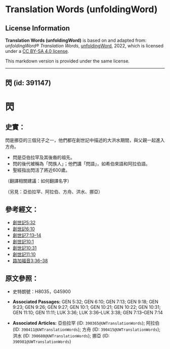 # Translation Words (unfoldingWord)

## License Information

**Translation Words (unfoldingWord)** is based on and adapted from: _unfoldingWord® Translation Words_, [unfoldingWord](https://unfoldingword.org/utw), 2022, which is licensed under a [CC BY-SA 4.0 license](https://creativecommons.org/licenses/by-sa/4.0/legalcode.en).

This markdown version is provided under the same license.



--------------------------------

## 閃 (id: 391147)

閃
=

史實：
---

閃是挪亞的三個兒子之一，他們都在創世記中描述的大洪水期間，與父親一起進入方舟。

* 閃是亞伯拉罕及其後裔的祖先。
* 閃的後代被稱為「閃族人」；他們講「閃語」，如希伯來語和阿拉伯語。
* 聖經指出閃活了將近600歲。

（翻譯相關建議：如何翻譯名字）

（另見：亞伯拉罕、阿拉伯、方舟、洪水、挪亞）

參考經文：
-----

* [創世記5:32](https://ref.ly/Gen5:32)
* [創世記6:10](https://ref.ly/Gen6:10)
* [創世記7:13–14](https://ref.ly/Gen7:13-Gen7:14)
* [創世記10:1](https://ref.ly/Gen10:1)
* [創世記10:31](https://ref.ly/Gen10:31)
* [創世記11:10](https://ref.ly/Gen11:10)
* [路加福音3:36–38](https://ref.ly/Luke3:36-Luke3:38)

原文參照：
-----

* 史特朗號：H8035，G45900

* **Associated Passages:** GEN 5:32; GEN 6:10; GEN 7:13; GEN 9:18; GEN 9:23; GEN 9:26; GEN 9:27; GEN 10:1; GEN 10:21; GEN 10:22; GEN 10:31; GEN 11:10; GEN 11:11; LUK 3:36; LUK 3:36–LUK 3:38; GEN 7:13–GEN 7:14
* **Associated Articles:** 亞伯拉罕 (ID: `390365@UWTranslationWords`); 阿拉伯 (ID: `390411@UWTranslationWords`); 方舟 (ID: `390415@UWTranslationWords`); 洪水 (ID: `390680@UWTranslationWords`); 挪亞 (ID: `390981@UWTranslationWords`)

